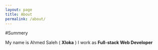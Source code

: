 ```yaml
---
layout: page
title: About
permalink: /about/
---
```

#Summery

My name is Ahmed Saleh ( **Xloka** ) I work as **Full-stack Web Developer**
